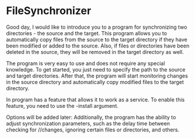 # FileSynchronizer

Good day, I would like to introduce you to a program for synchronizing two directories - the source and the target. This program allows you to automatically copy files from the source to the target directory if they have been modified or added to the source. Also, if files or directories have been deleted in the source, they will be removed in the target directory as well.

The program is very easy to use and does not require any special knowledge. To get started, you just need to specify the path to the source and target directories. After that, the program will start monitoring changes in the source directory and automatically copy modified files to the target directory.

In program has a feature that allows it to work as a service. To enable this feature, you need to use the -install argument.

Options will be added later:
Additionally, the program has the ability to adjust synchronization parameters, such as the delay time between checking for //changes, ignoring certain files or directories, and others.

